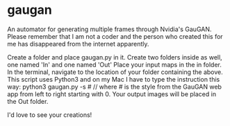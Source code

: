 # gaugan
An automator for generating multiple frames through Nvidia's GauGAN.
Please remember that I am not a coder and the person who created this for me has disappeared from the internet apparently.

Create a folder and place gaugan.py in it.
Create two folders inside as well, one named 'In' and one named 'Out'
Place your input maps in the in folder.
In the terminal, navigate to the location of your folder containing the above.
This script uses Python3 and on my Mac I have to type the instruction this way:
  python3 gaugan.py -s #
// where # is the style from the GauGAN web app from left to right starting with 0.
Your output images will be placed in the Out folder.

I'd love to see your creations!

